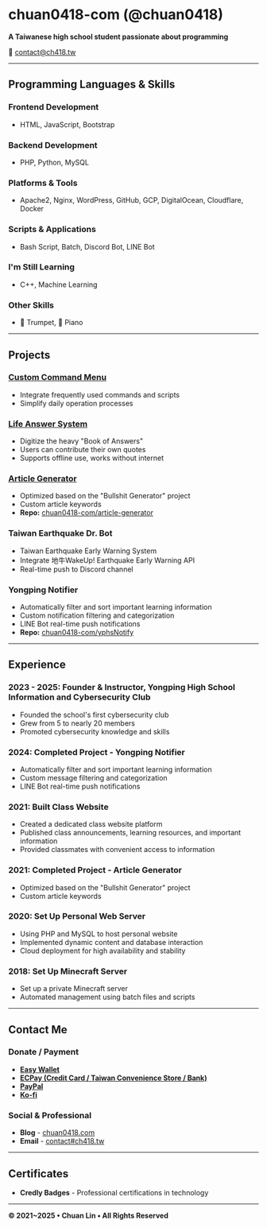 # chuan0418-com (@chuan0418)

**A Taiwanese high school student passionate about programming**

📧 contact@ch418.tw

---

## Programming Languages & Skills

### Frontend Development
- HTML, JavaScript, Bootstrap

### Backend Development
- PHP, Python, MySQL

### Platforms & Tools
- Apache2, Nginx, WordPress, GitHub, GCP, DigitalOcean, Cloudflare, Docker

### Scripts & Applications
- Bash Script, Batch, Discord Bot, LINE Bot

### I'm Still Learning
- C++, Machine Learning

### Other Skills
- 🎺 Trumpet, 🎹 Piano

---

## Projects

### [Custom Command Menu](https://github.com/chuan0418-com/teablack_DIY_cmdlist)
- Integrate frequently used commands and scripts
- Simplify daily operation processes

### [Life Answer System](https://tools.chuan0418.com/answers-system-of-the-life/)
- Digitize the heavy "Book of Answers"
- Users can contribute their own quotes
- Supports offline use, works without internet

### [Article Generator](https://tools.chuan0418.com/category_wordstools/article-generator/)
- Optimized based on the "Bullshit Generator" project
- Custom article keywords
- **Repo:** [chuan0418-com/article-generator](https://github.com/chuan0418-com/article-generator)

### Taiwan Earthquake Dr. Bot
- Taiwan Earthquake Early Warning System
- Integrate 地牛WakeUp! Earthquake Early Warning API
- Real-time push to Discord channel

### Yongping Notifier
- Automatically filter and sort important learning information
- Custom notification filtering and categorization
- LINE Bot real-time push notifications
- **Repo:** [chuan0418-com/yphsNotify](https://github.com/chuan0418-com/yphsNotify)

---

## Experience

### 2023 - 2025: Founder & Instructor, Yongping High School Information and Cybersecurity Club
- Founded the school's first cybersecurity club
- Grew from 5 to nearly 20 members
- Promoted cybersecurity knowledge and skills

### 2024: Completed Project - Yongping Notifier
- Automatically filter and sort important learning information
- Custom message filtering and categorization
- LINE Bot real-time push notifications

### 2021: Built Class Website
- Created a dedicated class website platform
- Published class announcements, learning resources, and important information
- Provided classmates with convenient access to information

### 2021: Completed Project - Article Generator
- Optimized based on the "Bullshit Generator" project
- Custom article keywords

### 2020: Set Up Personal Web Server
- Using PHP and MySQL to host personal website
- Implemented dynamic content and database interaction
- Cloud deployment for high availability and stability

### 2018: Set Up Minecraft Server
- Set up a private Minecraft server
- Automated management using batch files and scripts

---

## Contact Me

### Donate / Payment
- [**Easy Wallet**](https://epkaw.easycard.com.tw/deepLink/receiver/0/2202302143155286)
- [**ECPay (Credit Card / Taiwan Convenience Store / Bank)**](https://a.ecpay.tw/bFMC)
- [**PayPal**](https://paypal.me/chuan0418/200)
- [**Ko-fi**](https://ko-fi.com/chuan0418)

### Social & Professional
- **Blog** - [chuan0418.com](https://www.chuan0418.com/)
- **Email** - [contact#ch418.tw](mailto:contact@ch418.tw)

---

## Certificates
- **Credly Badges** - Professional certifications in technology

---

**© 2021~2025 • Chuan Lin • All Rights Reserved**
